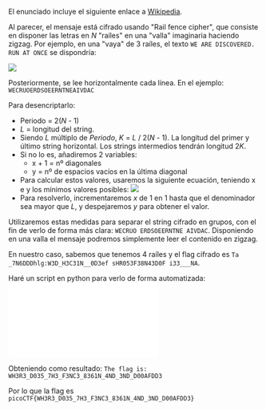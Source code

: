 El enunciado incluye el siguiente enlace a [Wikipedia](https://en.wikipedia.org/wiki/Rail_fence_cipher).

Al parecer, el mensaje está cifrado usando "Rail fence cipher", que consiste en disponer las letras en *N* "raíles" en una "valla" imaginaria haciendo zigzag. Por ejemplo, en una "vaya" de 3 raíles, el texto `WE ARE DISCOVERED. RUN AT ONCE` se dispondría: 

![](imágenes/Pasted%20image%2020240828224651.png)

Posteriormente, se lee horizontalmente cada línea. En el ejemplo: `WECRUOERDSOEERNTNEAIVDAC`

Para desencriptarlo: 
- Periodo = 2(*N* - 1) 
- *L* = longitud del string. 
- Siendo *L* múltiplo de *Periodo*, *K* = *L* / 2(*N* - 1). La longitud del primer y último string horizontal. Los strings intermedios tendrán longitud 2*K*. 
- Si no lo es, añadiremos 2 variables: 
	- x + 1 = nº diagonales 
	- y = nº de espacios vacíos en la última diagonal
- Para calcular estos valores, usaremos la siguiente ecuación, teniendo x e y los mínimos valores posibles: 
![](imágenes/Pasted%20image%2020240828230825.png)
- Para resolverlo, incrementaremos *x* de 1 en 1 hasta que el denominador sea mayor que *L*, y despejaremos *y* para obtener el valor. 

Utilizaremos estas medidas para separar el string cifrado en grupos, con el fin de verlo de forma más clara: `WECRUO ERDSOEERNTNE AIVDAC`. Disponiendo en una valla el mensaje podremos simplemente leer el contenido en zigzag. 


En nuestro caso, sabemos que tenemos 4 raíles y el flag cifrado es `Ta _7N6DDDhlg:W3D_H3C31N__0D3ef sHR053F38N43D0F i33___NA`. 

Haré un script en python para verlo de forma automatizada:
![](./rail_fence.py)

Obteniendo como resultado: 
`The flag is: WH3R3_D035_7H3_F3NC3_8361N_4ND_3ND_D00AFDD3`

Por lo que la flag es `picoCTF{WH3R3_D035_7H3_F3NC3_8361N_4ND_3ND_D00AFDD3}`